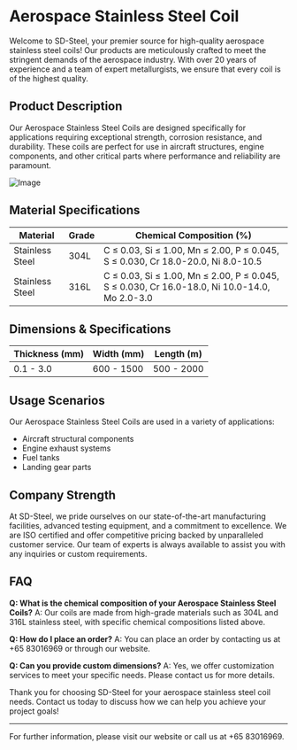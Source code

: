 # Aerospace Stainless Steel Coil

Welcome to SD-Steel, your premier source for high-quality aerospace stainless steel coils! Our products are meticulously crafted to meet the stringent demands of the aerospace industry. With over 20 years of experience and a team of expert metallurgists, we ensure that every coil is of the highest quality.

## Product Description

Our Aerospace Stainless Steel Coils are designed specifically for applications requiring exceptional strength, corrosion resistance, and durability. These coils are perfect for use in aircraft structures, engine components, and other critical parts where performance and reliability are paramount.

![Image](https://github.com/user-attachments/assets/2567258e-e124-4816-932d-1809bd27ef0b)

## Material Specifications

| **Material** | **Grade** | **Chemical Composition (%)** |
|--------------|-----------|------------------------------|
| Stainless Steel | 304L      | C ≤ 0.03, Si ≤ 1.00, Mn ≤ 2.00, P ≤ 0.045, S ≤ 0.030, Cr 18.0-20.0, Ni 8.0-10.5 |
| Stainless Steel | 316L      | C ≤ 0.03, Si ≤ 1.00, Mn ≤ 2.00, P ≤ 0.045, S ≤ 0.030, Cr 16.0-18.0, Ni 10.0-14.0, Mo 2.0-3.0 |

## Dimensions & Specifications

| **Thickness (mm)** | **Width (mm)** | **Length (m)** |
|--------------------|----------------|----------------|
| 0.1 - 3.0          | 600 - 1500     | 500 - 2000     |

## Usage Scenarios

Our Aerospace Stainless Steel Coils are used in a variety of applications:
- Aircraft structural components
- Engine exhaust systems
- Fuel tanks
- Landing gear parts

## Company Strength

At SD-Steel, we pride ourselves on our state-of-the-art manufacturing facilities, advanced testing equipment, and a commitment to excellence. We are ISO certified and offer competitive pricing backed by unparalleled customer service. Our team of experts is always available to assist you with any inquiries or custom requirements.

## FAQ

**Q: What is the chemical composition of your Aerospace Stainless Steel Coils?**
A: Our coils are made from high-grade materials such as 304L and 316L stainless steel, with specific chemical compositions listed above.

**Q: How do I place an order?**
A: You can place an order by contacting us at +65 83016969 or through our website.

**Q: Can you provide custom dimensions?**
A: Yes, we offer customization services to meet your specific needs. Please contact us for more details.

Thank you for choosing SD-Steel for your aerospace stainless steel coil needs. Contact us today to discuss how we can help you achieve your project goals!

---

For further information, please visit our website or call us at +65 83016969.